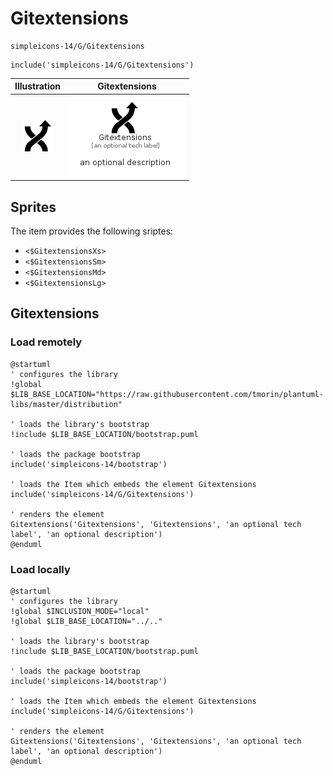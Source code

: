 # Gitextensions


```text
simpleicons-14/G/Gitextensions
```

```text
include('simpleicons-14/G/Gitextensions')
```



| Illustration | Gitextensions |
| :---: | :---: |
| ![illustration for Illustration](../../simpleicons-14/G/Gitextensions.png) | ![illustration for Gitextensions](../../simpleicons-14/G/Gitextensions.Local.png) |



## Sprites
The item provides the following sriptes:

- `<$GitextensionsXs>`
- `<$GitextensionsSm>`
- `<$GitextensionsMd>`
- `<$GitextensionsLg>`





## Gitextensions

### Load remotely
```plantuml
@startuml
' configures the library
!global $LIB_BASE_LOCATION="https://raw.githubusercontent.com/tmorin/plantuml-libs/master/distribution"

' loads the library's bootstrap
!include $LIB_BASE_LOCATION/bootstrap.puml

' loads the package bootstrap
include('simpleicons-14/bootstrap')

' loads the Item which embeds the element Gitextensions
include('simpleicons-14/G/Gitextensions')

' renders the element
Gitextensions('Gitextensions', 'Gitextensions', 'an optional tech label', 'an optional description')
@enduml
```

### Load locally
```plantuml
@startuml
' configures the library
!global $INCLUSION_MODE="local"
!global $LIB_BASE_LOCATION="../.."

' loads the library's bootstrap
!include $LIB_BASE_LOCATION/bootstrap.puml

' loads the package bootstrap
include('simpleicons-14/bootstrap')

' loads the Item which embeds the element Gitextensions
include('simpleicons-14/G/Gitextensions')

' renders the element
Gitextensions('Gitextensions', 'Gitextensions', 'an optional tech label', 'an optional description')
@enduml
```

